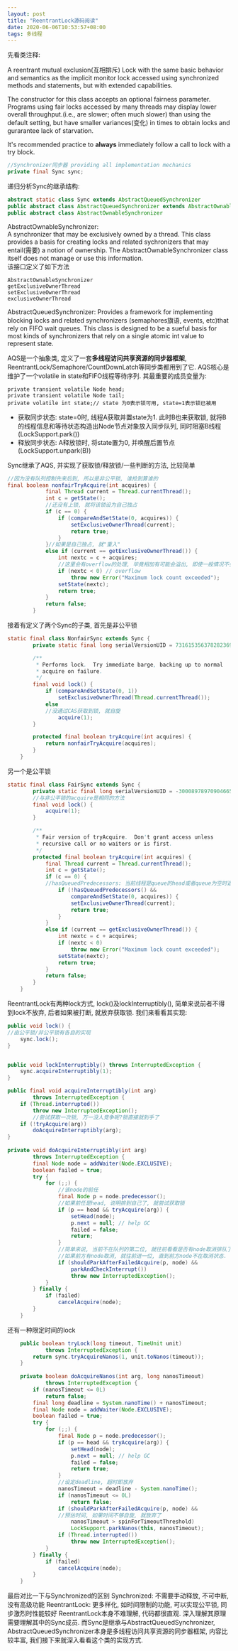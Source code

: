 ```yaml
---
layout: post
title: "ReentrantLock源码阅读"
date: 2020-06-06T10:53:57+08:00
tags: 多线程
---
```


先看类注释: 

A reentrant mutual exclusion(互相排斥) Lock with the same basic behavior and semantics 
as the implicit monitor lock accessed using synchronized methods and statements, 
but with extended capabilities.

The constructor for this class accepts an optional fairness parameter. Programs using fair 
locks accessed by many threads may display lower overall throughput.(i.e., are slower; 
often much slower) than using the default setting, but have smaller variances(变化) in times
to obtain locks and gurarantee lack of starvation.

It's recommended practice to **always** immediately follow a call to lock with a try block.

```java
//Synchronizer同步器 providing all implementation mechanics
private final Sync sync;
```
递归分析Sync的继承结构:
```java
abstract static class Sync extends AbstractQueuedSynchronizer 
public abstract class AbstractQueuedSynchronizer extends AbstractOwnableSynchronizer 
public abstract class AbstractOwnableSynchronizer
```

AbstractOwnableSynchronizer:  
A synchronizer that may be exclusively owned by a thread. This class provides a basis for creating locks and related sychronizers that may entail(需要) a notion of ownership. The AbstractOwnableSynchronizer class itself does not manage or use this information.  
该接口定义了如下方法
```
AbstractOwnableSynchronizer
getExclusiveOwnerThread
setExclusiveOwnerThread
exclusiveOwnerThread
```
AbstractQueuedSynchronizer:
Provides a framework for implementing blocking locks and related synchronizers (semaphores旗语, events, etc)that rely on FIFO wait queues. This class is designed to be a sueful basis for most kinds of synchronizers that rely on a single atomic int value to represent state. 

AQS是一个抽象类, 定义了一套**多线程访问共享资源的同步器框架**, ReentrantLock/Semaphore/CountDownLatch等同步类都用到了它. AQS核心是维护了一个volatile in state和FIFO线程等待序列.
其最重要的成员变量为: 
```
private transient volatile Node head;
private transient volatile Node tail;
private volatile int state;// state 为0表示锁可用, state=1表示锁已被用
```
- 获取同步状态: state=0时, 线程A获取并置state为1. 此时B也来获取锁, 就将B的线程信息和等待状态构造出Node节点对象放入同步队列, 同时阻塞B线程(LockSupport.park())
- 释放同步状态: A释放锁时, 将state置为0, 并唤醒后置节点(LockSupport.unpark(B))

Sync继承了AQS, 并实现了获取锁/释放锁/一些判断的方法, 比较简单
```java
//因为没有队列控制先来后到, 所以是非公平锁, 谁抢到算谁的
final boolean nonfairTryAcquire(int acquires) {
            final Thread current = Thread.currentThread();
            int c = getState();
			//还没有上锁, 就将该锁设为自己独占
            if (c == 0) {
                if (compareAndSetState(0, acquires)) {
                    setExclusiveOwnerThread(current);
                    return true;
                }
            }//如果是自己独占, 就"重入"
            else if (current == getExclusiveOwnerThread()) {
                int nextc = c + acquires;
				//这里会有overflow的处理, 毕竟相加有可能会溢出, 即使一般情况不会发生
                if (nextc < 0) // overflow
                    throw new Error("Maximum lock count exceeded");
                setState(nextc);
                return true;
            }
            return false;
        }
```
接着有定义了两个Sync的子类, 首先是非公平锁
```java
static final class NonfairSync extends Sync {
        private static final long serialVersionUID = 7316153563782823691L;

        /**
         * Performs lock.  Try immediate barge, backing up to normal
         * acquire on failure.
         */
        final void lock() {
            if (compareAndSetState(0, 1))
                setExclusiveOwnerThread(Thread.currentThread());
            else
			//没通过CAS获取到锁, 就自旋
                acquire(1);
        }

        protected final boolean tryAcquire(int acquires) {
            return nonfairTryAcquire(acquires);
        }
    }
```	
另一个是公平锁
```java
static final class FairSync extends Sync {
        private static final long serialVersionUID = -3000897897090466540L;
		//与非公平锁的acquire是相同的方法
        final void lock() {
            acquire(1);
        }

        /**
         * Fair version of tryAcquire.  Don't grant access unless
         * recursive call or no waiters or is first.
         */
        protected final boolean tryAcquire(int acquires) {
            final Thread current = Thread.currentThread();
            int c = getState();
            if (c == 0) {
			//hasQueuedPredecessors: 当前线程是queue的head或者queue为空时返回false
                if (!hasQueuedPredecessors() &&
                    compareAndSetState(0, acquires)) {
                    setExclusiveOwnerThread(current);
                    return true;
                }
            }
            else if (current == getExclusiveOwnerThread()) {
                int nextc = c + acquires;
                if (nextc < 0)
                    throw new Error("Maximum lock count exceeded");
                setState(nextc);
                return true;
            }
            return false;
        }
    }
```	
ReentrantLock有两种lock方式, lock()及lockInterruptibly(), 简单来说前者不得到lock不放弃, 后者如果被打断, 就放弃获取锁. 我们来看看其实现:
```java
public void lock() {
//由公平锁/非公平锁有各自的实现
	sync.lock();
}


public void lockInterruptibly() throws InterruptedException {
	sync.acquireInterruptibly(1);
}

public final void acquireInterruptibly(int arg)
		throws InterruptedException {
	if (Thread.interrupted())
		throw new InterruptedException();
		//尝试获取一次锁, 万一没人竞争呢?锁直接就到手了
	if (!tryAcquire(arg))
		doAcquireInterruptibly(arg);
}
	
private void doAcquireInterruptibly(int arg)
        throws InterruptedException {
        final Node node = addWaiter(Node.EXCLUSIVE);
        boolean failed = true;
        try {
            for (;;) {
				//该node的前任
                final Node p = node.predecessor();
				//如果前任是head, 说明排到自己了, 就尝试获取锁
                if (p == head && tryAcquire(arg)) {
                    setHead(node);
                    p.next = null; // help GC
                    failed = false;
                    return;
                }
				//简单来说, 当前不在队列的第二位, 就往前看看是否有node取消排队了
				//如果前方有node取消, 就往前进一位, 直到前方node不在取消状态.
                if (shouldParkAfterFailedAcquire(p, node) &&
                    parkAndCheckInterrupt())
                    throw new InterruptedException();
            }
        } finally {
            if (failed)
                cancelAcquire(node);
        }
    }
```
还有一种限定时间的lock
```java
	public boolean tryLock(long timeout, TimeUnit unit)
            throws InterruptedException {
        return sync.tryAcquireNanos(1, unit.toNanos(timeout));
    }
	
    private boolean doAcquireNanos(int arg, long nanosTimeout)
            throws InterruptedException {
        if (nanosTimeout <= 0L)
            return false;
        final long deadline = System.nanoTime() + nanosTimeout;
        final Node node = addWaiter(Node.EXCLUSIVE);
        boolean failed = true;
        try {
            for (;;) {
                final Node p = node.predecessor();
                if (p == head && tryAcquire(arg)) {
                    setHead(node);
                    p.next = null; // help GC
                    failed = false;
                    return true;
                }
				//设定deadline, 超时即放弃
                nanosTimeout = deadline - System.nanoTime();
                if (nanosTimeout <= 0L)
                    return false;
                if (shouldParkAfterFailedAcquire(p, node) &&
				//预估时间, 如果时间不够自旋, 就放弃了
                    nanosTimeout > spinForTimeoutThreshold)
                    LockSupport.parkNanos(this, nanosTimeout);
                if (Thread.interrupted())
                    throw new InterruptedException();
            }
        } finally {
            if (failed)
                cancelAcquire(node);
        }
    }	
```	
最后对比一下与Synchronized的区别
Synchronized: 不需要手动释放, 不可中断, 没有高级功能
ReentrantLock: 更多样化, 如时间限制的功能, 可以实现公平锁, 同步激烈时性能较好
ReentrantLock本身不难理解, 代码都很直观. 深入理解其原理需要理解其中的Sync成员. 而Sync是继承与AbstractQueuedSynchronizer, AbstractQueuedSynchronizer本身是多线程访问共享资源的同步器框架, 内容比较丰富, 我们接下来就深入看看这个类的实现方式.
